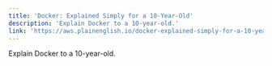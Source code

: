 ```yaml
---
title: 'Docker: Explained Simply for a 10-Year-Old'
description: 'Explain Docker to a 10-year-old.'
link: 'https://aws.plainenglish.io/docker-explained-simply-for-a-10-year-old-the-magic-box-for-computer-programs-94452b930d6b'
---
```

Explain Docker to a 10-year-old.